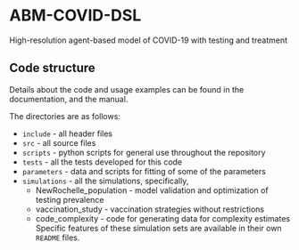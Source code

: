 # ABM-COVID-DSL
High-resolution agent-based model of COVID-19 with testing and treatment

## Code structure

Details about the code and usage examples can be found in the documentation, and the manual.

The directories are as follows: 
- `include` - all header files
- `src` - all source files
- `scripts` - python scripts for general use throughout the repository
- `tests` - all the tests developed for this code
- `parameters` - data and scripts for fitting of some of the parameters
- `simulations` - all the simulations, specifically,
	- NewRochelle_population - model validation and optimization of testing prevalence
	- vaccination_study - vaccination strategies without restrictions
	- code_complexity - code for generating data for complexity estimates
  Specific features of these simulation sets are available in their own `README` files.


